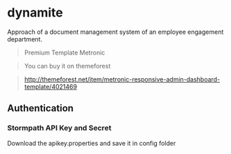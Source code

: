 # dynamite
Approach of a document management system of an employee engagement department.


> Premium Template Metronic

> You can buy it on themeforest

> http://themeforest.net/item/metronic-responsive-admin-dashboard-template/4021469


## Authentication

### Stormpath API Key and Secret
Download the apikey.properties and save it in config folder


